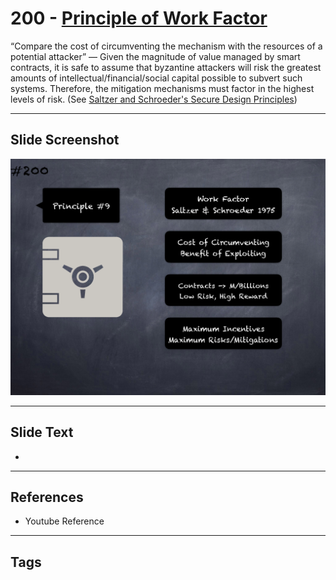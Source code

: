 # 200 - [Principle of Work Factor](Principle%20of%20Work%20Factor.md)
“Compare the cost of circumventing the mechanism with the resources of a potential attacker” — Given the magnitude of value managed by smart contracts, it is safe to assume that byzantine attackers will risk the greatest amounts of intellectual/financial/social capital possible to subvert such systems. Therefore, the mitigation mechanisms must factor in the highest levels of risk. (See [Saltzer and Schroeder's Secure Design Principles](https://en.wikipedia.org/wiki/Saltzer_and_Schroeder's_design_principles))
___
## Slide Screenshot
![0200.png](../../images/pitfalls_and_best_practices201/200.png)
___
## Slide Text
- 
___
## References
- Youtube Reference
___
## Tags